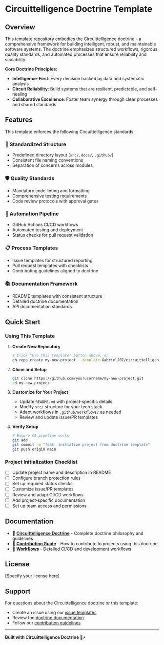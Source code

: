 # Circuittelligence Doctrine Template

## Overview

This template repository embodies the Circuittelligence doctrine - a comprehensive framework for building intelligent, robust, and maintainable software systems. The doctrine emphasizes structured workflows, rigorous quality standards, and automated processes that ensure reliability and scalability.

**Core Doctrine Principles:**
- **Intelligence-First**: Every decision backed by data and systematic analysis
- **Circuit Reliability**: Build systems that are resilient, predictable, and self-healing
- **Collaborative Excellence**: Foster team synergy through clear processes and shared standards

## Features

This template enforces the following Circuittelligence standards:

### 📁 **Standardized Structure**
- Predefined directory layout (`src/`, `docs/`, `.github/`)
- Consistent file naming conventions
- Separation of concerns across modules

### 🛡️ **Quality Standards**
- Mandatory code linting and formatting
- Comprehensive testing requirements
- Code review protocols with approval gates

### 🔄 **Automation Pipeline**
- GitHub Actions CI/CD workflows
- Automated testing and deployment
- Status checks for pull request validation

### 📋 **Process Templates**
- Issue templates for structured reporting
- Pull request templates with checklists
- Contributing guidelines aligned to doctrine

### 📚 **Documentation Framework**
- README templates with consistent structure
- Detailed doctrine documentation
- API documentation standards

## Quick Start

### Using This Template

1. **Create New Repository**
   ```bash
   # Click "Use this template" button above, or
   gh repo create my-new-project --template GabrielJ07/circuittelligence-doctrine-template
   ```

2. **Clone and Setup**
   ```bash
   git clone https://github.com/yourusername/my-new-project.git
   cd my-new-project
   ```

3. **Customize for Your Project**
   - Update `README.md` with project-specific details
   - Modify `src/` structure for your tech stack
   - Adapt workflows in `.github/workflows/` as needed
   - Review and update issue/PR templates

4. **Verify Setup**
   ```bash
   # Ensure CI pipeline works
   git add .
   git commit -m "feat: initialize project from doctrine template"
   git push origin main
   ```

### Project Initialization Checklist

- [ ] Update project name and description in README
- [ ] Configure branch protection rules
- [ ] Set up required status checks
- [ ] Customize issue/PR templates
- [ ] Review and adapt CI/CD workflows
- [ ] Add project-specific documentation
- [ ] Set up team access and permissions

## Documentation

- 📖 **[Circuittelligence Doctrine](docs/doctrine.md)** - Complete doctrine philosophy and guidelines
- 🤝 **[Contributing Guide](CONTRIBUTING.md)** - How to contribute to projects using this doctrine
- 🔧 **[Workflows](docs/workflows.md)** - Detailed CI/CD and development workflows

## License

[Specify your license here]

## Support

For questions about the Circuittelligence doctrine or this template:
- Create an issue using our [issue templates](.github/ISSUE_TEMPLATE/)
- Review the [doctrine documentation](docs/doctrine.md)
- Follow our [contribution guidelines](CONTRIBUTING.md)

---

**Built with Circuittelligence Doctrine** 🔬⚡
